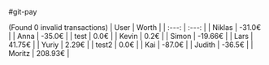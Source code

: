 #git-pay

(Found 0 invalid transactions)
| User | Worth |
| :---: | :---: |
| Niklas | -31.0€ |
| Anna | -35.0€ |
| test | 0.0€ |
| Kevin | 0.2€ |
| Simon | -19.66€ |
| Lars | 41.75€ |
| Yuriy | 2.29€ |
| test2 | 0.0€ |
| Kai | -87.0€ |
| Judith | -36.5€ |
| Moritz | 208.93€ |
